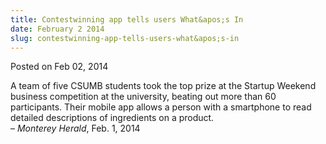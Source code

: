 ```yaml
---
title: Contestwinning app tells users What&apos;s In
date: February 2 2014
slug: contestwinning-app-tells-users-what&apos;s-in
---
```


 



<span class="date">Posted on Feb 02, 2014    </span>
<p>A team of five CSUMB students took the top prize at the Startup
Weekend business competition at the university, beating out more
than 60 participants. Their mobile app allows a person with a
smartphone to read detailed descriptions of ingredients on a
product.<br>
&#x2013; <em>Monterey Herald</em>, Feb. 1, 2014</br></p>





 
